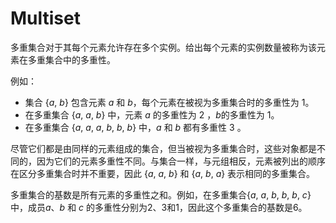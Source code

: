 # Multiset

多重集合对于其每个元素允许存在多个实例。给出每个元素的实例数量被称为该元素在多重集合中的多重性。

例如：

- 集合 {$a$, $b$} 包含元素 $a$ 和 $b$，每个元素在被视为多重集合时的多重性为 $1$。
- 在多重集合 {$a$, $a$, $b$} 中，元素 $a$ 的多重性为 $2$ ，$b$的多重性为 $1$。
- 在多重集合 {$a$, $a$, $a$, $b$, $b$, $b$} 中，$a$ 和 $b$ 都有多重性 $3$ 。

尽管它们都是由同样的元素组成的集合，但当被视为多重集合时，这些对象都是不同的，因为它们的元素多重性不同。与集合一样，与元组相反，元素被列出的顺序在区分多重集合时并不重要，因此 {$a$, $a$, $b$} 和 {$a$, $b$, $a$} 表示相同的多重集合。

多重集合的基数是所有元素的多重性之和。例如，在多重集合{$a$, $a$, $b$, $b$, $b$, $c$}中，成员$a$、$b$ 和 $c$ 的多重性分别为2、3和1，因此这个多重集合的基数是6。
